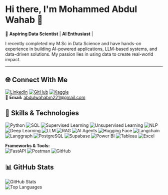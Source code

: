 # Hi there, I'm Mohammed Abdul Wahab 👋  

🎯 **Aspiring Data Scientist** | **AI Enthusiast** | 

I recently completed my M.Sc in Data Science and have hands-on experience in building AI-powered applications, LLM-based systems, and data-driven solutions. My passion lies in using data to create real-world impact.  

---

## 🌐 Connect With Me  
[![LinkedIn](https://img.shields.io/badge/LinkedIn-blue?logo=linkedin)](http://www.linkedin.com/in/mohammed-abdul-wahab-6758151b6)  [![GitHub](https://img.shields.io/badge/GitHub-black?logo=github)](https://github.com/Mohammedabdulwahab2401) [![Kaggle](https://img.shields.io/badge/Kaggle-blue?logo=kaggle)](https://www.kaggle.com/mohammed1hskjdn)  
📧 **Email:** abdulwahabm221@gmail.com  

## 🚀 Skills & Technologies  

 
![Python](https://img.shields.io/badge/Python-3776AB?logo=python&logoColor=white) ![SQL](https://img.shields.io/badge/SQL-003B57?logo=database&logoColor=white) ![Supervised Learning](https://img.shields.io/badge/Supervised%20Learning-FF6F00?logo=ai&logoColor=white) ![Unsupervised Learning](https://img.shields.io/badge/Unsupervised%20Learning-8E44AD?logo=ai&logoColor=white) ![NLP](https://img.shields.io/badge/NLP-FF4088?logo=natural-language-processing&logoColor=white)  ![Deep Learning](https://img.shields.io/badge/Deep%20Learning-0A66C2?logo=deeplearning&logoColor=white)  ![LLM](https://img.shields.io/badge/LLM-FF0000?logo=OpenAI&logoColor=white) ![RAG](https://img.shields.io/badge/RAG-1F425F?logo=knowledgebase&logoColor=white) ![AI Agents](https://img.shields.io/badge/AI%20Agents-FF1493?logo=robot&logoColor=white) ![Hugging Face](https://img.shields.io/badge/Hugging%20Face-FFD700?logo=huggingface&logoColor=black) ![Langchain](https://img.shields.io/badge/LangChain-00B4D8?logo=langchain&logoColor=white) ![Langgraph](https://img.shields.io/badge/LangGraph-FF5733?logo=graph&logoColor=white) ![PostgreSQL](https://img.shields.io/badge/PostgreSQL-336791?logo=postgresql&logoColor=white) ![Supabase](https://img.shields.io/badge/Supabase-3ECF8E?logo=supabase&logoColor=white) ![Power BI](https://img.shields.io/badge/Power%20BI-F2C811?logo=powerbi&logoColor=black) ![Tableau](https://img.shields.io/badge/Tableau-E97627?logo=tableau&logoColor=white) ![Excel](https://img.shields.io/badge/Excel-217346?logo=microsoft-excel&logoColor=white)  

**Frameworks & Tools:**  
![FastAPI](https://img.shields.io/badge/FastAPI-009688?logo=fastapi&logoColor=white) ![Postman](https://img.shields.io/badge/Postman-FF6C37?logo=postman&logoColor=white) ![GitHub](https://img.shields.io/badge/GitHub-181717?logo=github&logoColor=white) 

## 📊 GitHub Stats  
![GitHub Stats](https://github-readme-stats.vercel.app/api?username=Mohammedabdulwahab2401&show_icons=true&theme=radical)  
![Top Languages](https://github-readme-stats.vercel.app/api/top-langs/?username=Mohammedabdulwahab2401&layout=compact&theme=radical)  

